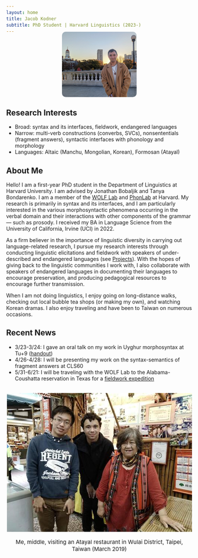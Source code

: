 ```yaml
---
layout: home
title: Jacob Kodner
subtitle: PhD Student | Harvard Linguistics (2023-)
---
```

<!-- 
cd C:\Users\Jacob\jkodner18.github.io
bundle exec jekyll serve 
 -->
<img style="margin-top: -20px; display: block; margin-left: auto; margin-right: auto; width: 40%; height: 40%; border-radius: 10px" src="/assets/img/avatar-icon.jpg">

## Research Interests
* Broad: syntax and its interfaces, fieldwork, endangered languages 
* Narrow: multi-verb constructions (converbs, SVCs), nonsententials (fragment answers), syntactic interfaces with phonology and morphology
* Languages: Altaic (Manchu, Mongolian, Korean), Formosan (Atayal)


## About Me

Hello! I am a first-year PhD student in the Department of Linguistics at Harvard University. I am advised by Jonathan Bobaljik and Tanya Bondarenko. I am a member of the [WOLF Lab](https://fieldlinguistics.github.io/) and [PhonLab](https://sites.harvard.edu/phonlab/people/) at Harvard. My research is primarily in syntax and its interfaces, and I am particularly interested in the various morphosyntactic phenomena occurring in the verbal domain and their interactions with other components of the grammar — such as prosody. I received my BA in Language Science from the University of California, Irvine (UCI) in 2022. 

As a firm believer in the importance of linguistic diversity in carrying out language-related research, I pursue my research interests through conducting linguistic elicitations and fieldwork with speakers of under-described and endangered languages (see [Projects](/projects)). With the hopes of giving back to the linguistic communities I work with, I also collaborate with speakers of endangered languages in documenting their languages to encourage preservation, and producing pedagogical resources to encourage further transmission.


When I am not doing linguistics, I enjoy going on long-distance walks, checking out local bubble tea shops (or making my own), and watching Korean dramas. I also enjoy traveling and have been to Taiwan on numerous occasions.

## Recent News
* 3/23-3/24: I gave an oral talk on my work in Uyghur morphosyntax at Tu+9 ([handout](https://drive.google.com/file/d/1jrON0Q7YkaDMbm_Vj57HblGZrN3UQeb4/view?usp=sharing))
* 4/26-4/28: I will be presenting my work on the syntax-semantics of fragment answers at CLS60
* 5/31-6/21: I will be traveling with the WOLF Lab to the Alabama-Coushatta reservation in Texas for a [fieldwork expedition](https://www.thecrimson.com/article/2024/3/2/alabama-language-project/)

<center>
<br>
<img src="/assets/img/Wulai.jpg">
<p style="font-size: 15px">Me, middle, visiting an Atayal restaurant in Wulai District, Taipei, Taiwan (March 2019)</p>
</center>

